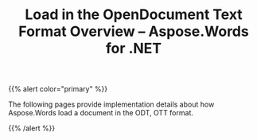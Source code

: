 ﻿---
title: Load in the OpenDocument Text Format Overview – Aspose.Words for .NET
articleTitle: Load in the OpenDocument Text Format Overview
linktitle: Load in the OpenDocument Text Format Overview
description: "Import ODT document using different load options using C#."
type: docs
weight: 70
url: /net/load-in-the-opendocument-text-format-overview/
---

{{% alert color="primary" %}}

The following pages provide implementation details about how Aspose.Words load a document in the ODT, OTT format.

{{% /alert %}}
